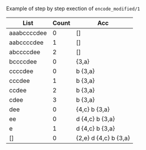 Example of step by step exection of `encode_modified/1`

|List|Count|Acc|
|----|-----|---|
|aaabccccdee|0|[]
|aabccccdee|1|[]
|abccccdee|2|[]
|bccccdee|0|{3,a}
|ccccdee|0|b {3,a} 
|cccdee|1|b {3,a}
|ccdee|2|b {3,a}
|cdee|3|b {3,a}
|dee|0|{4,c} b {3,a}
|ee|0|d {4,c} b {3,a}
|e|1|d {4,c} b {3,a}
|[]|0|{2,e} d {4,c} b {3,a}